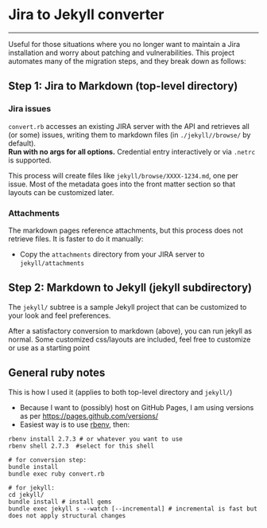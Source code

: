 # Jira to Jekyll converter
----
Useful for those situations where you no longer want to maintain a Jira installation and worry about patching and vulnerabilities.
This project automates many of the migration steps, and they break down as follows:

## Step 1: Jira to Markdown (top-level directory)

### Jira issues

`convert.rb` accesses an existing JIRA server with the API and retrieves all (or some) issues, writing them to markdown
files (in `./jekyll//browse/` by default).  
**Run with no args for all options.**
Credential entry interactively or via `.netrc` is supported.

This process will create files like `jekyll/browse/XXXX-1234.md`, one per issue.  Most of the metadata goes
into the front matter section so that layouts can be customized later.

### Attachments

The markdown pages reference attachments, but this process does not retrieve files.  It is faster to do it manually:
 
* Copy the `attachments` directory from your JIRA server to `jekyll/attachments`

## Step 2: Markdown to Jekyll (jekyll subdirectory)

The `jekyll/` subtree is a sample Jekyll project that can be customized to your look and feel preferences.

After a satisfactory conversion to markdown (above), you can run jekyll as normal.  Some customized css/layouts are included,
feel free to customize or use as a starting point


## General ruby notes

This is how I used it (applies to both top-level directory and `jekyll/`)

* Because I want to (possibly) host on GitHub Pages, I am using versions as per https://pages.github.com/versions/
* Easiest way is to use [rbenv](https://github.com/rbenv/rbenv), then:
```shell
rbenv install 2.7.3 # or whatever you want to use
rbenv shell 2.7.3  #select for this shell

# for conversion step:
bundle install
bundle exec ruby convert.rb  

# for jekyll:
cd jekyll/
bundle install # install gems
bundle exec jekyll s --watch [--incremental] # incremental is fast but does not apply structural changes
```
